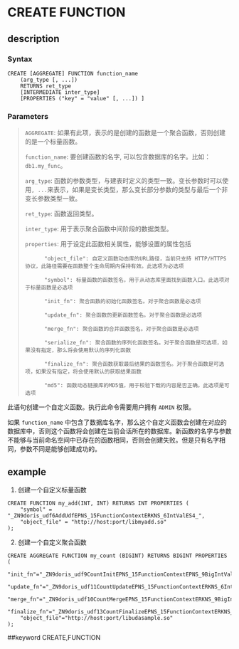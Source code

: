 # CREATE FUNCTION
## description
### Syntax

```
CREATE [AGGREGATE] FUNCTION function_name
    (arg_type [, ...])
    RETURNS ret_type
    [INTERMEDIATE inter_type]
    [PROPERTIES ("key" = "value" [, ...]) ]
```

### Parameters

> `AGGREGATE`: 如果有此项，表示的是创建的函数是一个聚合函数，否则创建的是一个标量函数。
>
> `function_name`: 要创建函数的名字, 可以包含数据库的名字。比如：`db1.my_func`。
>
> `arg_type`: 函数的参数类型，与建表时定义的类型一致。变长参数时可以使用`, ...`来表示，如果是变长类型，那么变长部分参数的类型与最后一个非变长参数类型一致。
> 
> `ret_type`: 函数返回类型。
> 
> `inter_type`: 用于表示聚合函数中间阶段的数据类型。
> 
> `properties`: 用于设定此函数相关属性，能够设置的属性包括
>       
>           "object_file": 自定义函数动态库的URL路径，当前只支持 HTTP/HTTPS 协议，此路径需要在函数整个生命周期内保持有效。此选项为必选项
>
>           "symbol": 标量函数的函数签名，用于从动态库里面找到函数入口。此选项对于标量函数是必选项
>
>           "init_fn": 聚合函数的初始化函数签名。对于聚合函数是必选项
>
>           "update_fn": 聚合函数的更新函数签名。对于聚合函数是必选项
>           
>           "merge_fn": 聚合函数的合并函数签名。对于聚合函数是必选项
>           
>           "serialize_fn": 聚合函数的序列化函数签名。对于聚合函数是可选项，如果没有指定，那么将会使用默认的序列化函数
>           
>           "finalize_fn": 聚合函数获取最后结果的函数签名。对于聚合函数是可选项，如果没有指定，将会使用默认的获取结果函数
>
>           "md5": 函数动态链接库的MD5值，用于校验下载的内容是否正确。此选项是可选项


此语句创建一个自定义函数。执行此命令需要用户拥有 `ADMIN` 权限。

如果 `function_name` 中包含了数据库名字，那么这个自定义函数会创建在对应的数据库中，否则这个函数将会创建在当前会话所在的数据库。新函数的名字与参数不能够与当前命名空间中已存在的函数相同，否则会创建失败。但是只有名字相同，参数不同是能够创建成功的。

## example

1. 创建一个自定义标量函数

```
CREATE FUNCTION my_add(INT, INT) RETURNS INT PROPERTIES (
    "symbol" = "_ZN9doris_udf6AddUdfEPNS_15FunctionContextERKNS_6IntValES4_",
    "object_file" = "http://host:port/libmyadd.so"
);
```

2. 创建一个自定义聚合函数

```
CREATE AGGREGATE FUNCTION my_count (BIGINT) RETURNS BIGINT PROPERTIES (
    "init_fn"="_ZN9doris_udf9CountInitEPNS_15FunctionContextEPNS_9BigIntValE",
    "update_fn"="_ZN9doris_udf11CountUpdateEPNS_15FunctionContextERKNS_6IntValEPNS_9BigIntValE",
    "merge_fn"="_ZN9doris_udf10CountMergeEPNS_15FunctionContextERKNS_9BigIntValEPS2_",
    "finalize_fn"="_ZN9doris_udf13CountFinalizeEPNS_15FunctionContextERKNS_9BigIntValE",
    "object_file"="http://host:port/libudasample.so"
);
```
##keyword
CREATE,FUNCTION
